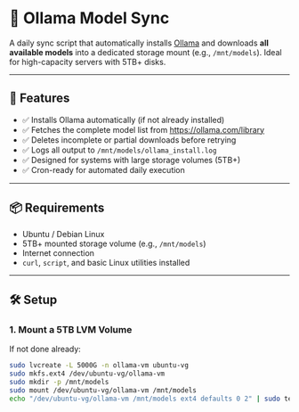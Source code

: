 # 🧠 Ollama Model Sync

A daily sync script that automatically installs [Ollama](https://ollama.com) and downloads **all available models** into a dedicated storage mount (e.g., `/mnt/models`). Ideal for high-capacity servers with 5TB+ disks.

---

## 🚀 Features

- ✅ Installs Ollama automatically (if not already installed)
- ✅ Fetches the complete model list from https://ollama.com/library
- ✅ Deletes incomplete or partial downloads before retrying
- ✅ Logs all output to `/mnt/models/ollama_install.log`
- ✅ Designed for systems with large storage volumes (5TB+)
- ✅ Cron-ready for automated daily execution

---

## 📦 Requirements

- Ubuntu / Debian Linux
- 5TB+ mounted storage volume (e.g., `/mnt/models`)
- Internet connection
- `curl`, `script`, and basic Linux utilities installed

---

## 🛠 Setup

### 1. Mount a 5TB LVM Volume

If not done already:

```bash
sudo lvcreate -L 5000G -n ollama-vm ubuntu-vg
sudo mkfs.ext4 /dev/ubuntu-vg/ollama-vm
sudo mkdir -p /mnt/models
sudo mount /dev/ubuntu-vg/ollama-vm /mnt/models
echo "/dev/ubuntu-vg/ollama-vm /mnt/models ext4 defaults 0 2" | sudo tee -a /etc/fstab
